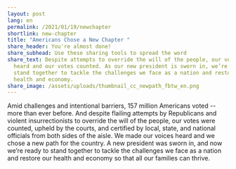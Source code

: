 ```yaml
---
layout: post
lang: en
permalink: /2021/01/19/newchapter
shortlink: new-chapter
title: "Americans Chose a New Chapter "
share_header: You're almost done!
share_subhead: Use these sharing tools to spread the word
share_text: Despite attempts to override the will of the people, our voices were
  heard and our votes counted. As our new president is sworn in, we’re ready to
  stand together to tackle the challenges we face as a nation and restore our
  health and economy.
share_image: /assets/uploads/thumbnail_cc_newpath_fbtw_en.png
---
```

Amid challenges and intentional barriers, 157 million Americans voted -- more than ever before. And despite flailing attempts by Republicans and violent insurrectionists to override the will of the people, our votes were counted, upheld by the courts, and certified by local, state, and national officials from both sides of the aisle. We made our voices heard and we chose a new path for the country. A new president was sworn in, and now we’re ready to stand together to tackle the challenges we face as a nation and restore our health and economy so that all our families can thrive.